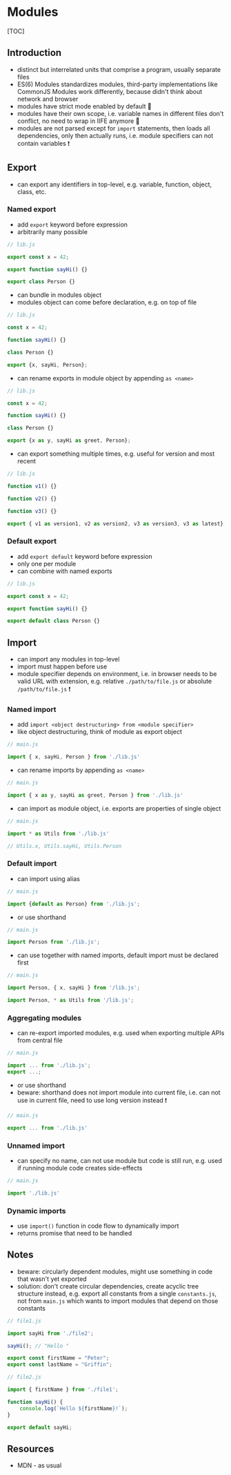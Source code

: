 # Modules

[TOC]



## Introduction

- distinct but interrelated units that comprise a program, usually separate files
- ES(6) Modules standardizes modules, third-party implementations like CommonJS Modules work differently, because didn't think about network and browser
- modules have strict mode enabled by default 🎉
- modules have their own scope, i.e. variable names in different files don't conflict, no need to wrap in IIFE anymore 🎉
- modules are not parsed except for `import` statements, then loads all dependencies, only then actually runs, i.e. module specifiers can not contain variables ❗️



## Export

- can export any identifiers in top-level, e.g. variable, function, object, class, etc.

### Named export

- add `export` keyword before expression
- arbitrarily many possible

```javascript
// lib.js

export const x = 42;

export function sayHi() {}

export class Person {}
```

- can bundle in modules object
- modules object can come before declaration, e.g. on top of file

```javascript
// lib.js

const x = 42;

function sayHi() {}

class Person {}

export {x, sayHi, Person};
```

- can rename exports in module object by appending `as <name>`

```javascript
// lib.js

const x = 42;

function sayHi() {}

class Person {}

export {x as y, sayHi as greet, Person};
```

- can export something multiple times, e.g. useful for version and most recent

```javascript
// lib.js

function v1() {}

function v2() {}

function v3() {}

export { v1 as version1, v2 as version2, v3 as version3, v3 as latest};
```

### Default export

- add `export default` keyword before expression
- only one per module
- can combine with named exports

```javascript
// lib.js

export const x = 42;

export function sayHi() {}

export default class Person {}
```



## Import

- can import any modules in top-level
- import must happen before use
- module specifier depends on environment, i.e. in browser needs to be valid URL with extension️, e.g. relative `./path/to/file.js` or absolute `/path/to/file.js` ❗

### Named import

- add `import <object destructuring> from <module specifier>`
- like object destructuring, think of module as export object

```javascript
// main.js

import { x, sayHi, Person } from './lib.js'
```

- can rename imports by appending `as <name>`

```javascript
// main.js

import { x as y, sayHi as greet, Person } from './lib.js'
```

- can import as module object, i.e. exports are properties of single object

```javascript
// main.js

import * as Utils from './lib.js'

// Utils.x, Utils.sayHi, Utils.Person
```

### Default import

- can import using alias

```javascript
// main.js

import {default as Person} from './lib.js';
```

- or use shorthand

```javascript
// main.js

import Person from './lib.js';
```

- can use together with named imports, default import must be declared first

```javascript
// main.js

import Person, { x, sayHi } from '/lib.js';

import Person, * as Utils from '/lib.js';
```

### Aggregating modules

- can re-export imported modules, e.g. used when exporting multiple APIs from central file

```javascript
// main.js

import ... from './lib.js';
export ...;
```

- or use shorthand
- beware: shorthand does not import module into current file, i.e. can not use in current file, need to use long version instead ❗️

```javascript
// main.js

export ... from './lib.js'
```

### Unnamed import

- can specify no name, can not use module but code is still run, e.g. used if running module code creates side-effects

```javascript
// main.js

import './lib.js'
```

### Dynamic imports
 
- use `import()` function in code flow to dynamically import
- returns promise that need to be handled


## Notes

- beware: circularly dependent modules, might use something in code that wasn't yet exported
- solution: don't create circular dependencies, create acyclic tree structure instead, e.g. export all constants from a single `constants.js`, not from `main.js` which wants to import modules that depend on those constants

```javascript
// file1.js

import sayHi from './file2';

sayHi(); // "Hello "

export const firstName = "Peter";
export const lastName = "Griffin";
```

```javascript
// file2.js

import { firstName } from './file1';

function sayHi() {
    console.log(`Hello ${firstName}!`);
}

export default sayHi;
```



## Resources

- MDN - as usual